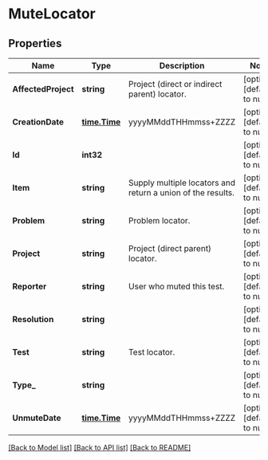 # MuteLocator

## Properties
Name | Type | Description | Notes
------------ | ------------- | ------------- | -------------
**AffectedProject** | **string** | Project (direct or indirect parent) locator. | [optional] [default to null]
**CreationDate** | [**time.Time**](time.Time.md) | yyyyMMddTHHmmss+ZZZZ | [optional] [default to null]
**Id** | **int32** |  | [optional] [default to null]
**Item** | **string** | Supply multiple locators and return a union of the results. | [optional] [default to null]
**Problem** | **string** | Problem locator. | [optional] [default to null]
**Project** | **string** | Project (direct parent) locator. | [optional] [default to null]
**Reporter** | **string** | User who muted this test. | [optional] [default to null]
**Resolution** | **string** |  | [optional] [default to null]
**Test** | **string** | Test locator. | [optional] [default to null]
**Type_** | **string** |  | [optional] [default to null]
**UnmuteDate** | [**time.Time**](time.Time.md) | yyyyMMddTHHmmss+ZZZZ | [optional] [default to null]

[[Back to Model list]](../README.md#documentation-for-models) [[Back to API list]](../README.md#documentation-for-api-endpoints) [[Back to README]](../README.md)


